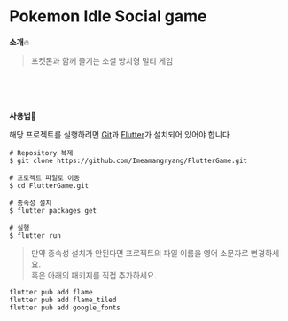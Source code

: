 # Pokemon Idle Social game

**소개**🔥
> 포켓몬과 함께 즐기는 소셜 방치형 멀티 게임


<br/>
<br/>
<br/>

**사용법**🎨

해당 프로젝트를 실행하려면 [Git](https://git-scm.com/)과 [Flutter](https://docs.flutter.dev/get-started/install)가 설치되어 있어야 합니다.  
```
# Repository 복제
$ git clone https://github.com/Imeamangryang/FlutterGame.git

# 프로젝트 파일로 이동
$ cd FlutterGame.git

# 종속성 설치
$ flutter packages get

# 실행
$ flutter run

```
> 만약 종속성 설치가 안된다면 프로젝트의 파일 이름을 영어 소문자로 변경하세요.  
> 혹은 아래의 패키지를 직접 추가하세요.
```
flutter pub add flame
flutter pub add flame_tiled  
flutter pub add google_fonts
```
